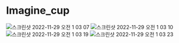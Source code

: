 # Imagine_cup
![스크린샷 2022-11-29 오전 1 03 07](https://user-images.githubusercontent.com/79124461/204324600-b495c832-03f1-4646-a3a8-65e316eeb95f.png)
![스크린샷 2022-11-29 오전 1 03 10](https://user-images.githubusercontent.com/79124461/204324620-db45a7e7-d342-43ff-9987-410feeac2038.png)
![스크린샷 2022-11-29 오전 1 03 19](https://user-images.githubusercontent.com/79124461/204324643-1cfffebc-3c7a-41d9-8de5-579f908aaa2a.png)
![스크린샷 2022-11-29 오전 1 03 23](https://user-images.githubusercontent.com/79124461/204324656-ede5f9f2-c3ac-4df1-bb4d-45851a1c562a.png)
